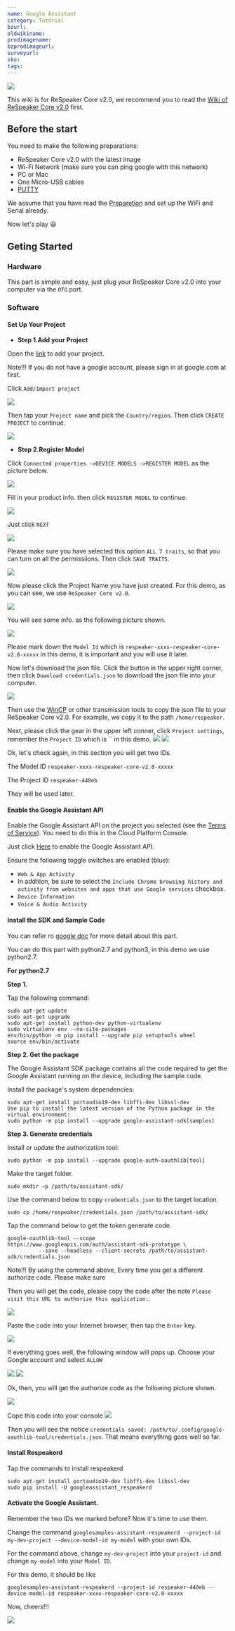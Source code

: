 ```yaml
---
name: Google Assistant
category: Tutorial
bzurl: 
oldwikiname: 
prodimagename: 
bzprodimageurl: 
surveyurl: 
sku: 
tags: 
---
```


![](https://github.com/SeeedDocument/Google-Assitant/raw/master/img/Front.jpg)


This wiki is for ReSpeaker Core v2.0, we recommend you to read the [Wiki of ReSpeaker Core v2.0](http://wiki.seeedstudio.com/ReSpeaker_Core_v2.0/#preparation) first.

## Before the start

You need to make the following preparations:

- ReSpeaker Core v2.0 with the latest image
- Wi-Fi Network (make sure you can ping google with this network)
- PC or Mac
- One Micro-USB cables
- [PUTTY](https://www.chiark.greenend.org.uk/~sgtatham/putty/latest.html)

We assume that you have read the [Preparetion](http://wiki.seeedstudio.com/ReSpeaker_Core_v2.0/#preparation) and set up the WiFi and Serial already. 

Now let's play 😃

## Geting Started

### Hardware

This part is simple and easy, just plug your ReSpeaker Core v2.0 into your computer via the `OTG` port.

### Software

#### Set Up Your Project

- **Step 1.Add your Project** 

Open the [link](https://console.actions.google.com/?pli=1) to add your project.

Note!!!
    If you do not have a google account, please sign in at google.com at first. 


Click `Add/Import project`

![](https://github.com/SeeedDocument/Google-Assitant/raw/master/img/Google_0.png)


Then tap your `Project name` and pick the `Country/region`. Then click `CREATE PROJECT` to continue.

![](https://github.com/SeeedDocument/Google-Assitant/raw/master/img/Google_1.png)


- **Step 2.Register Model** 


Click `Connected properties ->DEVICE MODELS ->REGISTER MODEL` as the picture below.

![](https://github.com/SeeedDocument/Google-Assitant/raw/master/img/Google_2.png)



Fill in your product info. then click `REGISTER MODEL` to continue.

![](https://github.com/SeeedDocument/Google-Assitant/raw/master/img/Google_3.png)



Just click `NEXT`

![](https://github.com/SeeedDocument/Google-Assitant/raw/master/img/Google_4.png)



Please make sure you have selected this option `ALL 7 traits`, so that you can turn on all the permissiions. Then click `SAVE TRAITS`.

![](https://github.com/SeeedDocument/Google-Assitant/raw/master/img/Google_5.png)



Now please click the Project Name you have just created. For this demo, as you can see, we use `ReSpeaker Core v2.0`.

![](https://github.com/SeeedDocument/Google-Assitant/raw/master/img/Google_6.png)



You will see some info. as the following picture shown.

![](https://github.com/SeeedDocument/Google-Assitant/raw/master/img/Google_7.png)


Please mark down the `Model Id` which is `respeaker-xxxx-respeaker-core-v2.0-xxxxx` in this demo, it is important and you will use it later.



Now let's download the json file. Click the button in the upper right corner, then click `Download credentials.json` to download the json file into your computer.

![](https://github.com/SeeedDocument/Google-Assitant/raw/master/img/Google_8.png)

Then use the [WinCP](https://winscp.net/eng/docs/lang:chs) or other transmission tools to copy the json file to your ReSpeaker Core v2.0. 
For example, we copy it to the path `/home/respeaker`.


Next, please click the gear in the upper left conner, click `Project settings`, remember the `Project ID` which is `` in this demo.
![](https://github.com/SeeedDocument/Google-Assitant/raw/master/img/Google_9.png)
![](https://github.com/SeeedDocument/Google-Assitant/raw/master/img/Google_10.png)


Ok, let's check again, in this section you will get two IDs. 

The  Model ID `respeaker-xxxx-respeaker-core-v2.0-xxxxx`

The Project ID `respeaker-440eb`

They will be used later.


#### Enable the Google Assistant API

Enable the Google Assistant API on the project you selected (see the [Terms of Service](https://developers.google.com/assistant/sdk/terms-of-service)). You need to do this in the Cloud Platform Console.

Just click [Here](https://console.developers.google.com/apis/api/embeddedassistant.googleapis.com/overview) to enable the Google Assistant API.


Ensure the following toggle switches are enabled (blue):

- `Web & App Activity`
- In addition, be sure to select the `Include Chrome browsing history and activity from websites and apps that use Google services` checkbox.
- `Device Information`
- `Voice & Audio Activity`



#### Install the SDK and Sample Code

You can refer ro [google doc](https://developers.google.com/assistant/sdk/guides/service/python/embed/install-sample) for more detail about this part.

You can do this part with python2.7 and python3, in this demo we use python2.7.

**For python2.7**

**Step 1.**

Tap the following command:
```
sudo apt-get update
sudo apt-get upgrade
sudo apt-get install python-dev python-virtualenv
sudo virtualenv env --no-site-packages  
env/bin/python -m pip install --upgrade pip setuptools wheel
source env/bin/activate

```


**Step 2. Get the package**

The Google Assistant SDK package contains all the code required to get the Google Assistant running on the device, including the sample code.

Install the package's system dependencies:

```
sudo apt-get install portaudio19-dev libffi-dev libssl-dev
Use pip to install the latest version of the Python package in the virtual environment:
sudo python -m pip install --upgrade google-assistant-sdk[samples]

```



**Step 3. Generate credentials**

Install or update the authorization tool:

```
sudo python -m pip install --upgrade google-auth-oauthlib[tool]
```

Make the target folder.

```
sudo mkdir –p /path/to/assistant-sdk/
```

Use the command below to copy `credentials.json` to the target location.

```
sudo cp /home/respeaker/credentials.json /path/to/assistant-sdk/ 
```

Tap the command below to get the token generate code.

```
google-oauthlib-tool --scope https://www.googleapis.com/auth/assistant-sdk-prototype \
          --save --headless --client-secrets /path/to/assistant-sdk/credentials.json

```

Note!!!
    By using the command above, Every time you get a different authorize code. Please make sure


Then you will get the code, please copy the code after the note `Please visit this URL to authorize this application:`.

![](https://github.com/SeeedDocument/Google-Assitant/raw/master/img/code0.png)


Paste the code into your Internet browser, then tap the `Enter` key.

![](https://github.com/SeeedDocument/Google-Assitant/raw/master/img/code1.png)


If everything goes well, the following window will pops up. Choose your Google account and select `ALLOW`

![](https://github.com/SeeedDocument/Google-Assitant/raw/master/img/code2.png)
![](https://github.com/SeeedDocument/Google-Assitant/raw/master/img/code3.png)


Ok, then, you will get the authorize code as the following picture shown.


![](https://github.com/SeeedDocument/Google-Assitant/raw/master/img/code4.png)


Cope this code into your console
![](https://github.com/SeeedDocument/Google-Assitant/raw/master/img/code5.png)


Then you will see the notice `credentials saved: /path/to/.config/google-oauthlib-tool/credentials.json`. That means everything goes well so far.


#### Install Respeakerd

Tap the commands to install respeakerd

```
sudo apt-get install portaudio19-dev libffi-dev libssl-dev
sudo pip install -U googleassistant_respeakerd

```


#### Activate the Google Assistant.

Remember the two IDs we marked before? Now it's time to use them. 

Change the command `googlesamples-assistant-respeakerd --project-id my-dev-project --device-model-id my-model` with your own IDs.


For the command above, change `my-dev-project` into your `project-id` and change `my-model` into your `Model ID`.

For this demo, it should be like

```
googlesamples-assistant-respeakerd --project-id respeaker-440eb --device-model-id respeaker-xxxx-respeaker-core-v2.0-xxxxx
```

Now, cheers!!!

![](https://github.com/SeeedDocument/Google-Assitant/raw/master/img/codel.png)